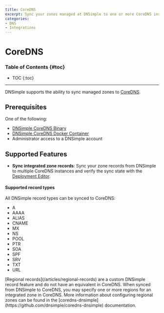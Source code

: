 ```yaml
---
title: CoreDNS
excerpt: Sync your zones managed at DNSimple to one or more CoreDNS instances.
categories:
- DNS
- Integrations
---
```


# CoreDNS

### Table of Contents {#toc}

* TOC
{:toc}

---

DNSimple supports the ability to sync managed zones to [CoreDNS](https://coredns.io/).

## Prerequisites

One of the following:
- [DNSimple CoreDNS Binary](https://github.com/dnsimple/coredns-dnsimple/releases)
- [DNSimple CoreDNS Docker Container](https://hub.docker.com/r/dnsimple/coredns-dnsimple/tags)
- Administrator access to a DNSimple account

## Supported Features

- **Sync integrated zone records**: Sync your zone records from DNSimple to multiple CoreDNS instances and verify the sync state with the [Deployment Editor](/articles/deployment-editor#record-syncing).

#### Supported record types

All DNSimple record types can be synced to CoreDNS:

- A
- AAAA
- ALIAS
- CNAME
- MX
- NS
- POOL
- PTR
- SOA
- SPF
- SRV
- TXT
- URL

<note>
[Regional records](/articles/regional-records) are a custom DNSimple record feature and do not have an equivalent in CoreDNS. When synced from DNSimple to CoreDNS, you may specify one or more regions for an integrated zone in CoreDNS. More information about configuring regional zones can be found in the [coredns-dnsimple](https://github.com/dnsimple/coredns-dnsimple) documentation.
</note>
